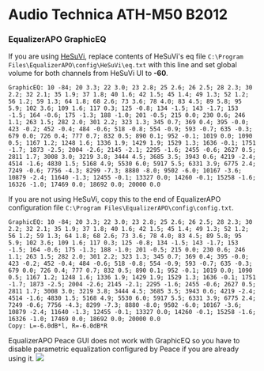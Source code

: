 # Audio Technica ATH-M50 B2012
### EqualizerAPO GraphicEQ
If you are using [HeSuVi](https://sourceforge.net/projects/hesuvi/), replace contents of HeSuVi's eq file `C:\Program Files\EqualizerAPO\config\HeSuVi\eq.txt` with this line and set global volume for both channels from HeSuVi UI to **-60**.
```
GraphicEQ: 10 -84; 20 3.3; 22 3.0; 23 2.8; 25 2.6; 26 2.5; 28 2.3; 30 2.2; 32 2.1; 35 1.9; 37 1.8; 40 1.6; 42 1.5; 45 1.4; 49 1.3; 52 1.2; 56 1.2; 59 1.3; 64 1.8; 68 2.6; 73 3.6; 78 4.0; 83 4.5; 89 5.8; 95 5.9; 102 3.6; 109 1.6; 117 0.3; 125 -0.8; 134 -1.5; 143 -1.7; 153 -1.5; 164 -0.6; 175 -1.3; 188 -1.0; 201 -0.5; 215 0.0; 230 0.6; 246 1.1; 263 1.5; 282 2.0; 301 2.2; 323 1.3; 345 0.7; 369 0.4; 395 -0.0; 423 -0.2; 452 -0.4; 484 -0.6; 518 -0.8; 554 -0.9; 593 -0.7; 635 -0.3; 679 0.0; 726 0.4; 777 0.7; 832 0.5; 890 0.1; 952 -0.1; 1019 0.0; 1090 0.5; 1167 1.2; 1248 1.6; 1336 1.9; 1429 1.9; 1529 1.3; 1636 -0.1; 1751 -1.7; 1873 -2.5; 2004 -2.6; 2145 -2.1; 2295 -1.6; 2455 -0.6; 2627 0.5; 2811 1.7; 3008 3.0; 3219 3.8; 3444 4.5; 3685 3.5; 3943 0.6; 4219 -2.4; 4514 -1.6; 4830 1.5; 5168 4.9; 5530 6.0; 5917 5.5; 6331 3.9; 6775 2.4; 7249 -0.6; 7756 -4.3; 8299 -7.3; 8880 -8.0; 9502 -6.0; 10167 -3.6; 10879 -2.4; 11640 -1.3; 12455 -0.1; 13327 0.0; 14260 -0.1; 15258 -1.6; 16326 -1.0; 17469 0.0; 18692 0.0; 20000 0.0
```
If you are not using HeSuVi, copy this to the end of EqualizerAPO configuration file `C:\Program Files\EqualizerAPO\config\config.txt`.
```
GraphicEQ: 10 -84; 20 3.3; 22 3.0; 23 2.8; 25 2.6; 26 2.5; 28 2.3; 30 2.2; 32 2.1; 35 1.9; 37 1.8; 40 1.6; 42 1.5; 45 1.4; 49 1.3; 52 1.2; 56 1.2; 59 1.3; 64 1.8; 68 2.6; 73 3.6; 78 4.0; 83 4.5; 89 5.8; 95 5.9; 102 3.6; 109 1.6; 117 0.3; 125 -0.8; 134 -1.5; 143 -1.7; 153 -1.5; 164 -0.6; 175 -1.3; 188 -1.0; 201 -0.5; 215 0.0; 230 0.6; 246 1.1; 263 1.5; 282 2.0; 301 2.2; 323 1.3; 345 0.7; 369 0.4; 395 -0.0; 423 -0.2; 452 -0.4; 484 -0.6; 518 -0.8; 554 -0.9; 593 -0.7; 635 -0.3; 679 0.0; 726 0.4; 777 0.7; 832 0.5; 890 0.1; 952 -0.1; 1019 0.0; 1090 0.5; 1167 1.2; 1248 1.6; 1336 1.9; 1429 1.9; 1529 1.3; 1636 -0.1; 1751 -1.7; 1873 -2.5; 2004 -2.6; 2145 -2.1; 2295 -1.6; 2455 -0.6; 2627 0.5; 2811 1.7; 3008 3.0; 3219 3.8; 3444 4.5; 3685 3.5; 3943 0.6; 4219 -2.4; 4514 -1.6; 4830 1.5; 5168 4.9; 5530 6.0; 5917 5.5; 6331 3.9; 6775 2.4; 7249 -0.6; 7756 -4.3; 8299 -7.3; 8880 -8.0; 9502 -6.0; 10167 -3.6; 10879 -2.4; 11640 -1.3; 12455 -0.1; 13327 0.0; 14260 -0.1; 15258 -1.6; 16326 -1.0; 17469 0.0; 18692 0.0; 20000 0.0
Copy: L=-6.0dB*l, R=-6.0dB*R
```
EqualizerAPO Peace GUI does not work with GraphicEQ so you have to disable parametric equalization configured by Peace if you are already using it.
![](https://raw.githubusercontent.com/jaakkopasanen/AutoEq/master/results/Sonoma%20Model%20One/innerfidelity/onear/Audio%20Technica%20ATH-M50%20B2012/Audio%20Technica%20ATH-M50%20B2012.png)
